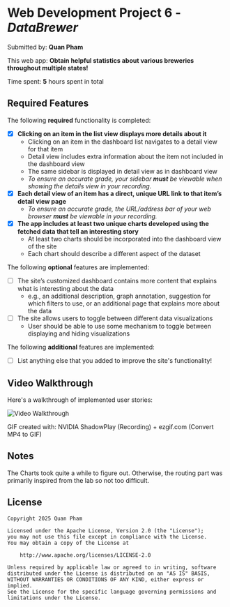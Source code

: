 # Web Development Project 6 - _DataBrewer_

Submitted by: **Quan Pham**

This web app: **Obtain helpful statistics about various breweries throughout multiple states!**

Time spent: **5** hours spent in total

## Required Features

The following **required** functionality is completed:

-   [x] **Clicking on an item in the list view displays more details about it**
    -   Clicking on an item in the dashboard list navigates to a detail view for that item
    -   Detail view includes extra information about the item not included in the dashboard view
    -   The same sidebar is displayed in detail view as in dashboard view
    -   _To ensure an accurate grade, your sidebar **must** be viewable when showing the details view in your recording._
-   [x] **Each detail view of an item has a direct, unique URL link to that item’s detail view page**
    -   _To ensure an accurate grade, the URL/address bar of your web browser **must** be viewable in your recording._
-   [x] **The app includes at least two unique charts developed using the fetched data that tell an interesting story**
    -   At least two charts should be incorporated into the dashboard view of the site
    -   Each chart should describe a different aspect of the dataset

The following **optional** features are implemented:

-   [ ] The site’s customized dashboard contains more content that explains what is interesting about the data
    -   e.g., an additional description, graph annotation, suggestion for which filters to use, or an additional page that explains more about the data
-   [ ] The site allows users to toggle between different data visualizations
    -   User should be able to use some mechanism to toggle between displaying and hiding visualizations

The following **additional** features are implemented:

-   [ ] List anything else that you added to improve the site's functionality!

## Video Walkthrough

Here's a walkthrough of implemented user stories:

<img src='https://i.imgur.com/HWBrZq7.gif' title='Video Walkthrough' width='' alt='Video Walkthrough' />

<!-- Replace this with whatever GIF tool you used! -->

GIF created with: NVIDIA ShadowPlay (Recording) + ezgif.com (Convert MP4 to GIF)

<!-- Recommended tools:
[Kap](https://getkap.co/) for macOS
[ScreenToGif](https://www.screentogif.com/) for Windows
[peek](https://github.com/phw/peek) for Linux. -->

## Notes

The Charts took quite a while to figure out. Otherwise, the routing part was primarily inspired from the lab so not too difficult.

## License

    Copyright 2025 Quan Pham

    Licensed under the Apache License, Version 2.0 (the "License");
    you may not use this file except in compliance with the License.
    You may obtain a copy of the License at

        http://www.apache.org/licenses/LICENSE-2.0

    Unless required by applicable law or agreed to in writing, software
    distributed under the License is distributed on an "AS IS" BASIS,
    WITHOUT WARRANTIES OR CONDITIONS OF ANY KIND, either express or implied.
    See the License for the specific language governing permissions and
    limitations under the License.
